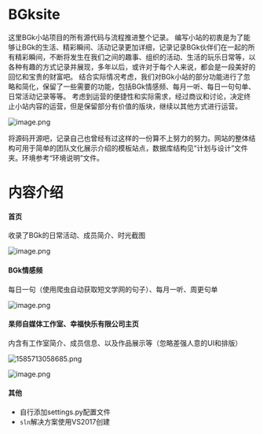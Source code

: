 # BGksite
这里BGk小站项目的所有源代码与流程推进整个记录。
编写小站的初衷是为了能够让BGk的生活、精彩瞬间、活动记录更加详细，记录记录BGk伙伴们在一起的所有精彩瞬间，不断将发生在我们之间的趣事、组织的活动、生活的玩乐日常等，以各种有趣的方式记录并展现，多年以后，或许对于每个人来说，都会是一段美好的回忆和宝贵的财富吧。
结合实际情况考虑，我们对BGk小站的部分功能进行了忽略和简化，保留了一些需要的功能，包括BGk情感频、每月一听、每日一句句单、日常活动记录等等。
考虑到运营的便捷性和实际需求，经过商议和讨论，决定终止小站内容的运营，但是保留部分有价值的版块，继续以其他方式进行运营。

![image.png](https://i.loli.net/2020/04/01/h8Yit5g261F3XSy.png)

将源码开源吧，记录自己也曾经有过这样的一份算不上努力的努力。网站的整体结构可用于简单的团队文化展示介绍的模板站点，数据库结构见“计划与设计”文件夹。环境参考“环境说明”文件。



# 内容介绍

#### 首页

收录了BGk的日常活动、成员简介、时光截图

![image.png](https://i.loli.net/2020/04/01/AQdlMqNamBPisVO.png)

#### BGk情感频

每日一句（使用爬虫自动获取短文学网的句子）、每月一听、周更句单

![image.png](https://i.loli.net/2020/04/01/LcnldpbfmBtTPCq.png)



#### 杲师自媒体工作室、幸福快乐有限公司主页

内含有工作室简介、成员信息、以及作品展示等（忽略差强人意的UI和排版）

![1585713058685.png](https://i.loli.net/2020/04/01/EazPcQbTM5yxhf3.png)





![image.png](https://i.loli.net/2020/04/01/GoUDpKqiSvRCT31.png)





#### 其他

* 自行添加settings.py配置文件
* `sln`解决方案使用VS2017创建
